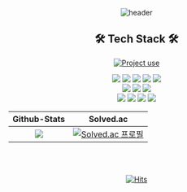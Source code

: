 <div align="center">

![header](https://capsule-render.vercel.app/api?type=waving&color=ffffff&height=300&section=header&text=Ka%20Jun%20Young&fontSize=90&animation=fadeIn&fontAlignY=38&desc=Back-End%20Developer&descAlignY=51&descAlign=62)

## 🛠️ Tech Stack 🛠️

[![Project use](https://skillicons.dev/icons?i=java,kotlin,spring,mysql,git,idea,aws&theme=dark)](#)

<div style="display:inline">
 
 <img src="https://img.shields.io/badge/spring_boot-black?style=for-the-badge&logo=SpringBoot&logoColor=white"/>
 <img src="https://img.shields.io/badge/junit5-black?style=for-the-badge&logo=junit5&logoColor=white"/>
 <img src="https://img.shields.io/badge/spring_data_jpa-black?style=for-the-badge&logo=springdatajpa&logoColor=white"/>
 <img src="https://img.shields.io/badge/java-black?style=for-the-badge&logo=java&logoColor=white">
 <img src="https://img.shields.io/badge/kotlin-black?style=for-the-badge&logo=kotlin&logoColor=white">
 <br>
 <img src="https://img.shields.io/badge/Git-black?style=for-the-badge&logo=git&logoColor=white">
 <img src="https://img.shields.io/badge/github-black?style=for-the-badge&logo=github&logoColor=white">
 <img src="https://img.shields.io/badge/AWS-black?style=for-the-badge&logo=AmazonAWS&logoColor=white">
 <br>
 <img src = "https://img.shields.io/badge/intellij-black?style=for-the-badge&logo=intellijidea"/>
 <img src = "https://img.shields.io/badge/datagrip-black?style=for-the-badge&logo=datagrip"/>
 <img src = "https://img.shields.io/badge/slack-black?style=for-the-badge&logo=slack"/>
 <img src = "https://img.shields.io/badge/notion-black?style=for-the-badge&logo=notion"/>

</div>

<br>

|Github-Stats|Solved.ac|
|:---:|:---:|
|<a href="https://github.com/anuraghazra/github-readme-stats"><img src="https://github-readme-stats.vercel.app/api?username=Jwhyee&show_icons=true&theme=basic&hide_border=true&bg_color=000&icon_color=fff&text_color=fff&title_color=fff"/></a>|[![Solved.ac 프로필](http://mazassumnida.wtf/api/v2/generate_badge?boj=jwhy)](https://solved.ac/jwhy)|

<br><br>

[![Hits](https://hits.seeyoufarm.com/api/count/incr/badge.svg?url=https%3A%2F%2Fgithub.com%2FJwhyee&count_bg=%23000000&title_bg=%23000000&icon=dev-dot-to.svg&icon_color=%23FFFFFF&title=hits&edge_flat=false)](https://hits.seeyoufarm.com)

</div>

<!--
## 🔥 Ka Jun Young 🔥

// 스택 아이콘
[![Project use](https://skillicons.dev/icons?i=java,spring,mysql,idea&theme=dark)](#)
<div style="display:inline">
 
 <img src="https://img.shields.io/badge/spring_boot-black?style=for-the-badge&logo=SpringBoot&logoColor=white"/>
 <img src="https://img.shields.io/badge/junit5-black?style=for-the-badge&logo=junit5&logoColor=white"/>
 <img src="https://img.shields.io/badge/spring_data_jpa-black?style=for-the-badge&logo=springdatajpa&logoColor=white"/>
 <img src="https://img.shields.io/badge/java-black?style=for-the-badge&logo=java&logoColor=white">
 <br>
 <img src="https://img.shields.io/badge/Git-black?style=for-the-badge&logo=git&logoColor=white">
 <img src="https://img.shields.io/badge/github-black?style=for-the-badge&logo=github&logoColor=white">
 <img src="https://img.shields.io/badge/AWS-black?style=for-the-badge&logo=AmazonAWS&logoColor=white">
 <br>
 <img src = "https://img.shields.io/badge/intellij-black?style=for-the-badge&logo=intellijidea"/>
 <img src = "https://img.shields.io/badge/datagrip-black?style=for-the-badge&logo=datagrip"/>
 <img src = "https://img.shields.io/badge/slack-black?style=for-the-badge&logo=slack"/>
 <img src = "https://img.shields.io/badge/notion-black?style=for-the-badge&logo=notion"/>

</div>

// 깃허브 그래프
<a href="https://github.com/ashutosh00710/github-readme-activity-graph">
 <img src="https://activity-graph.herokuapp.com/graph?username=Jwhyee&theme=react-dark&bg_color=20232a&hide_border=true&line=8A87D0&color=918FE0" width=98%/>
</a>

// 커밋 많은 언어
[![Top Langs](https://github-readme-stats.vercel.app/api/top-langs/?username=Jwhyee)](https://github.com/Jwhyee/github-readme-stats)

// 깃허브 스탯 흰-파
![Jwhyee's GitHub stats](https://github-readme-stats.vercel.app/api?username=Jwhyee&show_icons=true&theme=basic)

// opgc 랭크
<a href="https://opgc.me/#/users/Jwhyee" target="_blank"><img src="https://api.opgc.me/githubs/users/Jwhyee/tag/?theme=basic" /></a>

// 백준 랭크
[![Solved.ac 프로필](http://mazassumnida.wtf/api/v2/generate_badge?boj=jwhy)](https://solved.ac/jwhy)

// 푸터
![Footer](https://capsule-render.vercel.app/api?type=waving&color=ffffff&height=200&section=footer)
-->
